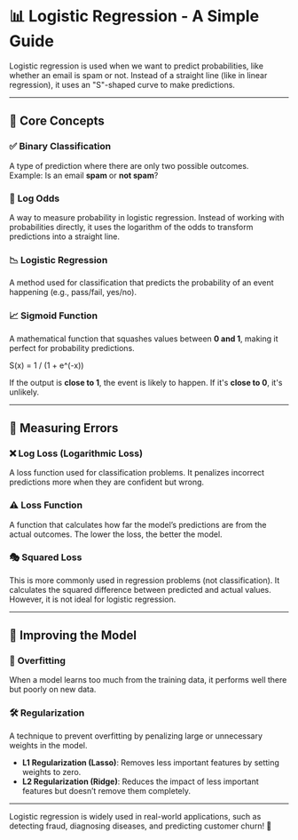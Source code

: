 # 📊 Logistic Regression - A Simple Guide  

Logistic regression is used when we want to predict probabilities, like whether an email is spam or not. Instead of a straight line (like in linear regression), it uses an "S"-shaped curve to make predictions.  

---

## 🎯 Core Concepts  

### ✅ **Binary Classification**  
A type of prediction where there are only two possible outcomes.  
Example: Is an email **spam** or **not spam**?  

### 🔢 **Log Odds**  
A way to measure probability in logistic regression. Instead of working with probabilities directly, it uses the logarithm of the odds to transform predictions into a straight line.  

### 📉 **Logistic Regression**  
A method used for classification that predicts the probability of an event happening (e.g., pass/fail, yes/no).  

### 📈 **Sigmoid Function**  
A mathematical function that squashes values between **0 and 1**, making it perfect for probability predictions.  

S(x) = 1 / (1 + e^(-x))

If the output is **close to 1**, the event is likely to happen. If it's **close to 0**, it's unlikely.  

---

## 📏 Measuring Errors  

### ❌ **Log Loss (Logarithmic Loss)**  
A loss function used for classification problems. It penalizes incorrect predictions more when they are confident but wrong.  

### ⚠️ **Loss Function**  
A function that calculates how far the model’s predictions are from the actual outcomes. The lower the loss, the better the model.  

### 🎭 **Squared Loss**  
This is more commonly used in regression problems (not classification). It calculates the squared difference between predicted and actual values. However, it is not ideal for logistic regression.  

---

## 🔧 Improving the Model  

### 🚀 **Overfitting**  
When a model learns too much from the training data, it performs well there but poorly on new data.  

### 🛠️ **Regularization**  
A technique to prevent overfitting by penalizing large or unnecessary weights in the model.  
- **L1 Regularization (Lasso)**: Removes less important features by setting weights to zero.  
- **L2 Regularization (Ridge)**: Reduces the impact of less important features but doesn’t remove them completely.  

---

Logistic regression is widely used in real-world applications, such as detecting fraud, diagnosing diseases, and predicting customer churn! 🚀
